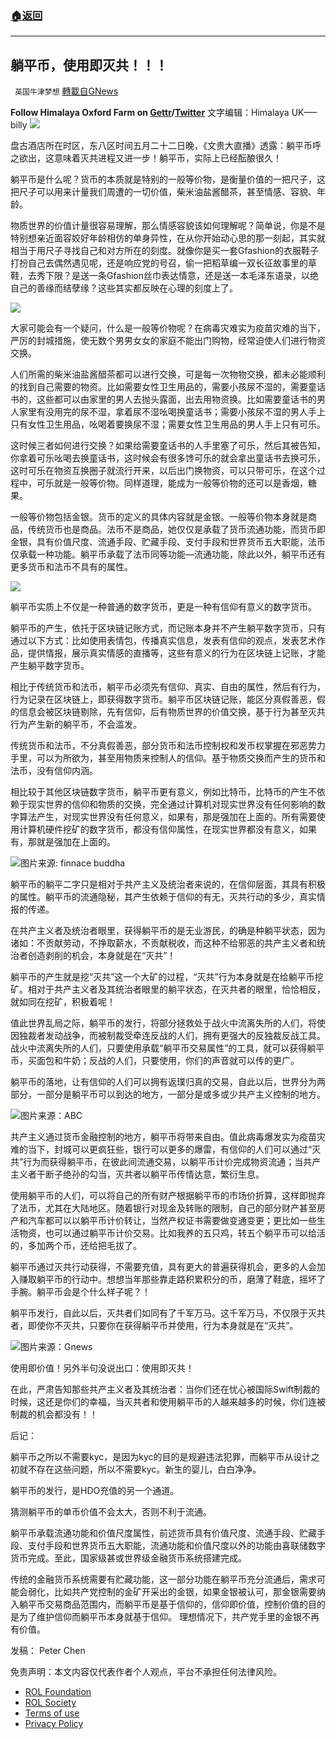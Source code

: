 ###  [:house:返回](README.md)
---


## 躺平币，使用即灭共！！！
` 英国牛津梦想` [轉載自GNews](https://gnews.org/zh-hans/2609812/)

**Follow Himalaya Oxford Farm on [Gettr](https://gettr.com/user/oxfordfarm)/[Twitter](https://twitter.com/OXVisionaryFarm)**
文字编辑：Himalaya UK—–billy
 ![](https://assets.gnews.org/wp-content/uploads/2022/05/图标-84_1653626341.png) 

盘古酒店所在时区，东八区时间五月二十二日晚，《文贵大直播》透露：躺平币呼之欲出，这意味着灭共进程又进一步！躺平币，实际上已经酝酿很久！
 
躺平币是什么呢？货币的本质就是特别的一般等价物，是衡量价值的一把尺子，这把尺子可以用来计量我们周遭的一切价值，柴米油盐酱醋茶，甚至情感、容貌、年龄。
 
物质世界的价值计量很容易理解，那么情感容貌该如何理解呢？简单说，你是不是特别想亲近面容姣好年龄相仿的单身异性，在从你开始动心思的那一刻起，其实就相当于用尺子寻找自己和对方所在的刻度。就像你是买一套Gfashion的衣服鞋子打扮自己去偶然遇见呢，还是响应党的号召，偷一把稻草编一双长征故事里的草鞋，去秀下限？是送一条Gfashion丝巾表达情意，还是送一本毛泽东语录，以绝自己的善缘而结孽缘？这些其实都反映在心理的刻度上了。
 
![](https://assets.gnews.org/wp-content/uploads/2022/05/0-41_1653626673.jpg)
 
大家可能会有一个疑问，什么是一般等价物呢？在病毒灾难实为疫苗灾难的当下，严厉的封城措施，使无数个男男女女的家庭不能出门购物，经常迫使人们进行物资交换。
 
人们所需的柴米油盐酱醋茶都可以进行交换，可是每一次物物交换，都未必能顺利的找到自己需要的物资。比如需要女性卫生用品的，需要小孩尿不湿的，需要童话书的，这些都可以由家里的男人去抛头露面，出去用物资换。比如需要童话书的男人家里有没用完的尿不湿，拿着尿不湿吆喝换童话书；需要小孩尿不湿的男人手上只有女性卫生用品，吆喝着要换尿不湿；需要女性卫生用品的男人手上只有可乐。
 
这时候三者如何进行交换？如果给需要童话书的人手里塞了可乐，然后其被告知，你拿着可乐吆喝去换童话书，这时候会有很多馋可乐的就会拿出童话书去换可乐，这时可乐在物资互换圈子就流行开来，以后出门换物资，可以只带可乐，在这个过程中，可乐就是一般等价物。同样道理，能成为一般等价物的还可以是香烟，糖果。
 
一般等价物包括金银。货币的定义的具体内容就是金银。一般等价物本身就是商品，传统货币也是商品。法币不是商品，她仅仅是承载了货币流通功能，而货币即金银，具有价值尺度、流通手段、贮藏手段、支付手段和世界货币五大职能，法币仅承载一种功能。躺平币承载了法币同等功能—流通功能，除此以外，躺平币还有更多货币和法币不具有的属性。
 
![](https://assets.gnews.org/wp-content/uploads/2022/05/v2-a04bbd4f6437a38a54272978daee32e1_720w_1653626746.jpg)
 
躺平币实质上不仅是一种普通的数字货币，更是一种有信仰有意义的数字货币。
 
躺平币的产生，依托于区块链记账方式，而记账本身并不产生躺平数字货币，只有通过以下方式：比如使用表情包，传播真实信息，发表有信仰的观点，发表艺术作品，提供情报，展示真实情感的直播等，这些有意义的行为在区块链上记账，才能产生躺平数字货币。
 
相比于传统货币和法币，躺平币必须先有信仰、真实、自由的属性，然后有行为，行为记录在区块链上，即获得数字货币。躺平币区块链记账，能区分真假善恶，假的信息会被区块链剔除，先有信仰，后有物质世界的价值交换，基于行为甚至灭共行为产生新的躺平币，不会滥发。
 
传统货币和法币，不分真假善恶，部分货币和法币控制权和发币权掌握在邪恶势力手里，可以为所欲为，甚至用物质来控制人的信仰。基于物质交换而产生的货币和法币，没有信仰内涵。
 
相比较于其他区块链数字货币，躺平币更有意义，例如比特币，比特币的产生不依赖于现实世界的信仰和物质的交换，完全通过计算机对现实世界没有任何影响的数字算法产生，对现实世界没有任何意义，如果有，那是强加在上面的。所有需要使用计算机硬件挖矿的数字货币，都没有信仰属性，在现实世界都没有意义，如果有，那就是强加在上面的。
 
![](https://assets.gnews.org/wp-content/uploads/2022/05/下载-11_1653626913.jpg)图片来源: finnace buddha
 
躺平币的躺平二字只是相对于共产主义及统治者来说的，在信仰层面，其具有积极的属性。躺平币的流通隐秘，其产生依赖于信仰的有无，灭共行动的多少，真实情报的传递。
 
在共产主义者及统治者眼里，获得躺平币的是无业游民，的确是种躺平状态，因为诸如：不贡献劳动，不挣取薪水，不贡献税收，而这种不给邪恶的共产主义者和统治者创造剥削的机会，本身就是在“灭共”！
 
躺平币的产生就是挖“灭共”这一个大矿的过程，“灭共”行为本身就是在给躺平币挖矿。相对于共产主义者及其统治者眼里的躺平状态，在灭共者的眼里，恰恰相反，就如同在挖矿，积极着呢！
 
值此世界乱局之际，躺平币的发行，将部分拯救处于战火中流离失所的人们，将使因独裁者发动战争，而被制裁受牵连反战的人们，拥有更强大的反独裁反战工具。战火中流离失所的人们，只要使用承载“躺平币交易属性”的工具，就可以获得躺平币，买面包和牛奶；反战的人们，只要使用，你们的声音就可以传的更广。
 
躺平币的落地，让有信仰的人们可以拥有返璞归真的交易，自此以后，世界分为两部分，一部分是躺平币可以到达的地方，一部分是或多或少共产主义控制的地方。
 
![](https://assets.gnews.org/wp-content/uploads/2022/05/38f4fd085c5d76159ee5097163e60250_1653627082.jpg)图片来源：ABC
 
共产主义通过货币金融控制的地方，躺平币将带来自由。值此病毒爆发实为疫苗灾难的当下，封城可以更疯狂些，银行可以更多的爆雷，有信仰的人们可以通过“灭共”行为而获得躺平币，在彼此间流通交易，以躺平币计价完成物资流通；当共产主义者干断子绝孙的勾当，灭共者以躺平币传情达意，繁衍生息。
 
使用躺平币的人们，可以将自己的所有财产根据躺平币的市场价折算，这样即抛弃了法币，尤其在大陆地区。随着银行对现金及转账的限制，自己的部分财产甚至房产和汽车都可以以躺平币计价转让，当然产权证书需要做变通变更；更比如一些生活物资，也可以通过躺平币计价交易。比如我养的五只鸡，转五个躺平币可以给活的，多加两个币，还给把毛拔了。
 
躺平币通过灭共行动获得，不需要充值，具有更大的普遍获得机会，更多的人会加入赚取躺平币的行动中。想想当年那些靠走路积累积分的币，磨薄了鞋底，摇坏了手腕。躺平币会是个什么样子呢？！
 
躺平币发行，自此以后，灭共者们如同有了千军万马。这千军万马，不仅限于灭共者，即使你不灭共，只要你在获得躺平币并使用，行为本身就是在“灭共”。
 
![](https://assets.gnews.org/wp-content/uploads/2022/05/EA4F23CE-7A52-4044-B853-AD9815BB9ED6-400x225-1_1653627160.png)图片来源：Gnews
 
使用即价值！另外半句没说出口：使用即灭共！
 
在此，严肃告知那些共产主义者及其统治者：当你们还在忧心被国际Swift制裁的时候，这还是你们的幸福，当灭共者和使用躺平币的人越来越多的时候，你们连被制裁的机会都没有！！
 
后记：
 
躺平币之所以不需要kyc，是因为kyc的目的是规避违法犯罪，而躺平币从设计之初就不存在这些问题，所以不需要kyc。新生的婴儿，白白净净。
 
躺平币的发行，是HDO充值的另一个通道。
 
猜测躺平币的单币价值不会太大，否则不利于流通。
 
躺平币承载流通功能和价值尺度属性，前述货币具有价值尺度、流通手段、贮藏手段、支付手段和世界货币五大职能，流通功能和价值尺度以外的功能由喜联储数字货币完成。至此，国家级甚或世界级金融货币系统搭建完成。
 
传统的金融货币系统需要有贮藏功能，这一部分功能在躺平币充分流通后，需求可能会弱化，比如共产党控制的金矿开采出的金银，如果金银被认可，那金银需要纳入躺平币交易商品范围内，而躺平币是基于信仰的，信仰即价值，控制价值的目的是为了维护信仰而躺平币本身就基于信仰。 理想情况下，共产党手里的金银不再有价值。

发稿： Peter Chen

免责声明：本文内容仅代表作者个人观点，平台不承担任何法律风险。
  
- [ROL Foundation](https://rolfoundation.org/)
- [ROL Society](https://rolsociety.org/)
- [Terms of use](https://gnews.org/terms-of-use-3/)
- [Privacy Policy](https://gnews.org/privacy-policy/)
